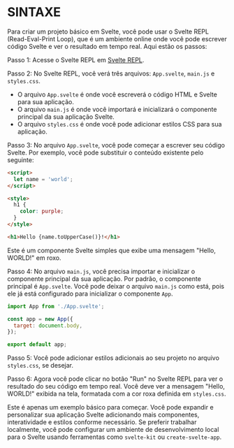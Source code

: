 # SINTAXE
Para criar um projeto básico em Svelte, você pode usar o Svelte REPL (Read-Eval-Print Loop), que é um ambiente online onde você pode escrever código Svelte e ver o resultado em tempo real. Aqui estão os passos:

Passo 1: Acesse o Svelte REPL em [Svelte REPL](https://svelte.dev/repl/hello-world?version=3.44.0).

Passo 2: No Svelte REPL, você verá três arquivos: `App.svelte`, `main.js` e `styles.css`.

- O arquivo `App.svelte` é onde você escreverá o código HTML e Svelte para sua aplicação.
- O arquivo `main.js` é onde você importará e inicializará o componente principal da sua aplicação Svelte.
- O arquivo `styles.css` é onde você pode adicionar estilos CSS para sua aplicação.

Passo 3: No arquivo `App.svelte`, você pode começar a escrever seu código Svelte. Por exemplo, você pode substituir o conteúdo existente pelo seguinte:

```html
<script>
  let name = 'world';
</script>

<style>
  h1 {
    color: purple;
  }
</style>

<h1>Hello {name.toUpperCase()}!</h1>
```

Este é um componente Svelte simples que exibe uma mensagem "Hello, WORLD!" em roxo.

Passo 4: No arquivo `main.js`, você precisa importar e inicializar o componente principal da sua aplicação. Por padrão, o componente principal é `App.svelte`. Você pode deixar o arquivo `main.js` como está, pois ele já está configurado para inicializar o componente `App`.

```javascript
import App from './App.svelte';

const app = new App({
  target: document.body,
});

export default app;
```

Passo 5: Você pode adicionar estilos adicionais ao seu projeto no arquivo `styles.css`, se desejar.

Passo 6: Agora você pode clicar no botão "Run" no Svelte REPL para ver o resultado do seu código em tempo real. Você deve ver a mensagem "Hello, WORLD!" exibida na tela, formatada com a cor roxa definida em `styles.css`.

Este é apenas um exemplo básico para começar. Você pode expandir e personalizar sua aplicação Svelte adicionando mais componentes, interatividade e estilos conforme necessário. Se preferir trabalhar localmente, você pode configurar um ambiente de desenvolvimento local para o Svelte usando ferramentas como `svelte-kit` ou `create-svelte-app`.